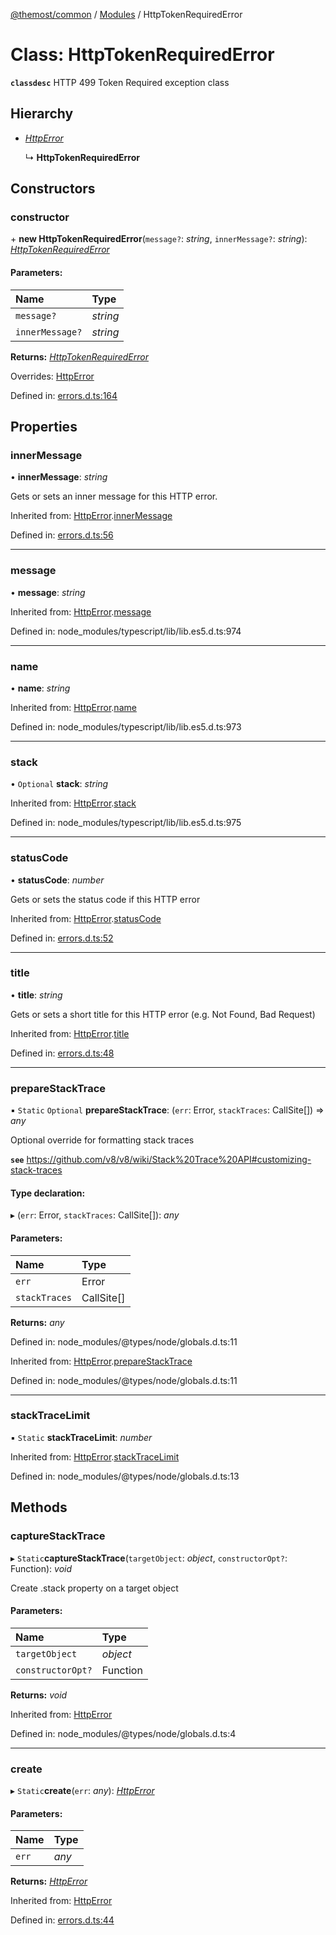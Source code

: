 [@themost/common](../README.md) / [Modules](../modules.md) / HttpTokenRequiredError

# Class: HttpTokenRequiredError

**`classdesc`** HTTP 499 Token Required exception class

## Hierarchy

* [*HttpError*](httperror.md)

  ↳ **HttpTokenRequiredError**

## Constructors

### constructor

\+ **new HttpTokenRequiredError**(`message?`: *string*, `innerMessage?`: *string*): [*HttpTokenRequiredError*](httptokenrequirederror.md)

#### Parameters:

Name | Type |
:------ | :------ |
`message?` | *string* |
`innerMessage?` | *string* |

**Returns:** [*HttpTokenRequiredError*](httptokenrequirederror.md)

Overrides: [HttpError](httperror.md)

Defined in: [errors.d.ts:164](https://github.com/themost-framework/themost-common/blob/580db67/errors.d.ts#L164)

## Properties

### innerMessage

• **innerMessage**: *string*

Gets or sets an inner message for this HTTP error.

Inherited from: [HttpError](httperror.md).[innerMessage](httperror.md#innermessage)

Defined in: [errors.d.ts:56](https://github.com/themost-framework/themost-common/blob/580db67/errors.d.ts#L56)

___

### message

• **message**: *string*

Inherited from: [HttpError](httperror.md).[message](httperror.md#message)

Defined in: node_modules/typescript/lib/lib.es5.d.ts:974

___

### name

• **name**: *string*

Inherited from: [HttpError](httperror.md).[name](httperror.md#name)

Defined in: node_modules/typescript/lib/lib.es5.d.ts:973

___

### stack

• `Optional` **stack**: *string*

Inherited from: [HttpError](httperror.md).[stack](httperror.md#stack)

Defined in: node_modules/typescript/lib/lib.es5.d.ts:975

___

### statusCode

• **statusCode**: *number*

Gets or sets the status code if this HTTP error

Inherited from: [HttpError](httperror.md).[statusCode](httperror.md#statuscode)

Defined in: [errors.d.ts:52](https://github.com/themost-framework/themost-common/blob/580db67/errors.d.ts#L52)

___

### title

• **title**: *string*

Gets or sets a short title for this HTTP error (e.g. Not Found, Bad Request)

Inherited from: [HttpError](httperror.md).[title](httperror.md#title)

Defined in: [errors.d.ts:48](https://github.com/themost-framework/themost-common/blob/580db67/errors.d.ts#L48)

___

### prepareStackTrace

▪ `Static` `Optional` **prepareStackTrace**: (`err`: Error, `stackTraces`: CallSite[]) => *any*

Optional override for formatting stack traces

**`see`** https://github.com/v8/v8/wiki/Stack%20Trace%20API#customizing-stack-traces

#### Type declaration:

▸ (`err`: Error, `stackTraces`: CallSite[]): *any*

#### Parameters:

Name | Type |
:------ | :------ |
`err` | Error |
`stackTraces` | CallSite[] |

**Returns:** *any*

Defined in: node_modules/@types/node/globals.d.ts:11

Inherited from: [HttpError](httperror.md).[prepareStackTrace](httperror.md#preparestacktrace)

Defined in: node_modules/@types/node/globals.d.ts:11

___

### stackTraceLimit

▪ `Static` **stackTraceLimit**: *number*

Inherited from: [HttpError](httperror.md).[stackTraceLimit](httperror.md#stacktracelimit)

Defined in: node_modules/@types/node/globals.d.ts:13

## Methods

### captureStackTrace

▸ `Static`**captureStackTrace**(`targetObject`: *object*, `constructorOpt?`: Function): *void*

Create .stack property on a target object

#### Parameters:

Name | Type |
:------ | :------ |
`targetObject` | *object* |
`constructorOpt?` | Function |

**Returns:** *void*

Inherited from: [HttpError](httperror.md)

Defined in: node_modules/@types/node/globals.d.ts:4

___

### create

▸ `Static`**create**(`err`: *any*): [*HttpError*](httperror.md)

#### Parameters:

Name | Type |
:------ | :------ |
`err` | *any* |

**Returns:** [*HttpError*](httperror.md)

Inherited from: [HttpError](httperror.md)

Defined in: [errors.d.ts:44](https://github.com/themost-framework/themost-common/blob/580db67/errors.d.ts#L44)
